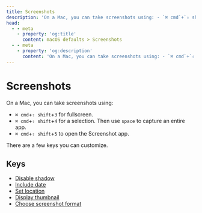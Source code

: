 ```yaml
---
title: Screenshots
description: 'On a Mac, you can take screenshots using: - `⌘ cmd`+`⇧ shift`+`3` for fullscreen. - `⌘ cmd`+`⇧ shift`+`4` for a selection. Then use `space` to capture an entire app. - `⌘ cmd`+`⇧ shift`+`5` to open the Screenshot app. There are a few keys you can customize.'
head:
  - - meta
    - property: 'og:title'
      content: macOS defaults > Screenshots
  - - meta
    - property: 'og:description'
      content: 'On a Mac, you can take screenshots using: - `⌘ cmd`+`⇧ shift`+`3` for fullscreen. - `⌘ cmd`+`⇧ shift`+`4` for a selection. Then use `space` to capture an entire app. - `⌘ cmd`+`⇧ shift`+`5` to open the Screenshot app. There are a few keys you can customize.'
---
```


# Screenshots

On a Mac, you can take screenshots using:

- `⌘ cmd`+`⇧ shift`+`3` for fullscreen.
- `⌘ cmd`+`⇧ shift`+`4` for a selection. Then use `space` to capture an entire app.
- `⌘ cmd`+`⇧ shift`+`5` to open the Screenshot app.

There are a few keys you can customize.

## Keys

- [Disable shadow](./disable-shadow.md)
- [Include date](./include-date.md)
- [Set location](./location.md)
- [Display thumbnail](./show-thumbnail.md)
- [Choose screenshot format](./type.md)
